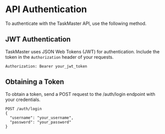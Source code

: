 # API Authentication

To authenticate with the TaskMaster API, use the following method.

## JWT Authentication

TaskMaster uses JSON Web Tokens (JWT) for authentication. Include the token in the `Authorization` header of your requests.

```http
Authorization: Bearer your_jwt_token
```

## Obtaining a Token
To obtain a token, send a POST request to the /auth/login endpoint with your credentials.

```
POST /auth/login
{
  "username": "your_username",
  "password": "your_password"
}
```


